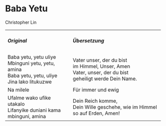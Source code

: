 # Baba Yetu

Christopher Lin

<table>
<tr>
  <td>
    <h5> Original </h5>
  </td>
    
  <td>
    <h5> Übersetzung </h5>
  </td>
</tr>

<tr>
  <td> 
    Baba yetu, yetu uliye <br>
    Mbinguni yetu, yetu, amina <br>
    Baba yetu, yetu, uliye <br>
    Jina lako litukuzwe 
  </td>
  <td>
    Vater unser, der du bist <br>
    im Himmel, Unser, Amen <br>
    Vater, unser, der du bist <br>
    geheiligt werde Dein Name.
  </td>
</tr>

<tr>
  <td> 
    Na milele
  </td>
  <td>
    Für immer und ewig
  </td>
</tr>

<tr>
  <td> 
    Ufalme wako ufike utakalo<br>
    Lifanyike duniani kama mbinguni, amina
  </td>
  <td>
    Dein Reich komme,<br>
    Dein Wille geschehe, wie im Himmel so auf Erden, Amen!
  </td>
</tr>
</table>
